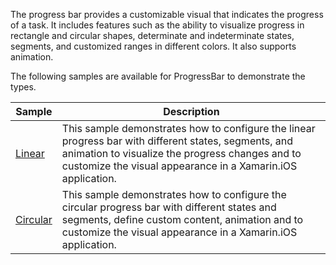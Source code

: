 The progress bar provides a customizable visual that indicates the progress of a task. It includes features such as the ability to visualize progress in rectangle and circular shapes, determinate and indeterminate states, segments, and customized ranges in different colors. It also supports animation.

The following samples are available for ProgressBar to demonstrate the types.

| Sample | Description |
| ------ | ----------- |
| [Linear](Linear.cs) |This sample demonstrates how to configure the linear progress bar with different states, segments, and animation to visualize the progress changes and to customize the visual appearance in a Xamarin.iOS application.|
| [Circular](Circular.cs) | This sample demonstrates how to configure the circular progress bar with different states and segments, define custom content, animation and to customize the visual appearance in a Xamarin.iOS application.|
